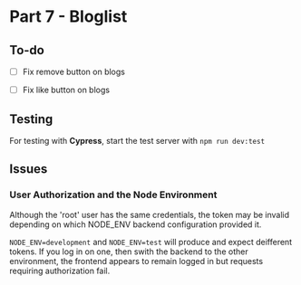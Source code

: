 # Part 7 - Bloglist

## To-do
- [ ] Fix remove button on blogs
- [ ] Fix like button on blogs


## Testing
For testing with **Cypress**, start the test server with `npm run dev:test`

## Issues

### User Authorization and the Node Environment
Although the 'root' user has the same credentials, the token may be invalid depending on which NODE_ENV backend configuration provided it.

`NODE_ENV=development` and `NODE_ENV=test` will produce and expect deifferent tokens. If you log in on one, then swith the backend to the other environment, the frontend appears to remain logged in but requests requiring authorization fail.